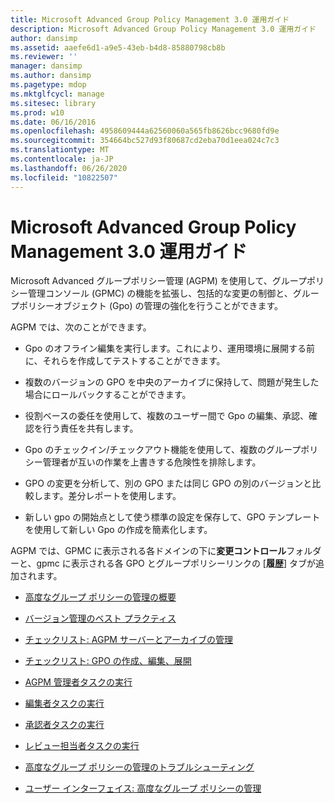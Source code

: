 ```yaml
---
title: Microsoft Advanced Group Policy Management 3.0 運用ガイド
description: Microsoft Advanced Group Policy Management 3.0 運用ガイド
author: dansimp
ms.assetid: aaefe6d1-a9e5-43eb-b4d8-85880798cb8b
ms.reviewer: ''
manager: dansimp
ms.author: dansimp
ms.pagetype: mdop
ms.mktglfcycl: manage
ms.sitesec: library
ms.prod: w10
ms.date: 06/16/2016
ms.openlocfilehash: 4958609444a62560060a565fb8626bcc9680fd9e
ms.sourcegitcommit: 354664bc527d93f80687cd2eba70d1eea024c7c3
ms.translationtype: MT
ms.contentlocale: ja-JP
ms.lasthandoff: 06/26/2020
ms.locfileid: "10822507"
---
```

# Microsoft Advanced Group Policy Management 3.0 運用ガイド


Microsoft Advanced グループポリシー管理 (AGPM) を使用して、グループポリシー管理コンソール (GPMC) の機能を拡張し、包括的な変更の制御と、グループポリシーオブジェクト (Gpo) の管理の強化を行うことができます。

AGPM では、次のことができます。

-   Gpo のオフライン編集を実行します。これにより、運用環境に展開する前に、それらを作成してテストすることができます。

-   複数のバージョンの GPO を中央のアーカイブに保持して、問題が発生した場合にロールバックすることができます。

-   役割ベースの委任を使用して、複数のユーザー間で Gpo の編集、承認、確認を行う責任を共有します。

-   Gpo のチェックイン/チェックアウト機能を使用して、複数のグループポリシー管理者が互いの作業を上書きする危険性を排除します。

-   GPO の変更を分析して、別の GPO または同じ GPO の別のバージョンと比較します。差分レポートを使用します。

-   新しい gpo の開始点として使う標準の設定を保存して、GPO テンプレートを使用して新しい Gpo の作成を簡素化します。

AGPM では、GPMC に表示される各ドメインの下に**変更コントロール**フォルダーと、gpmc に表示される各 GPO とグループポリシーリンクの [**履歴**] タブが追加されます。

-   [高度なグループ ポリシーの管理の概要](overview-of-advanced-group-policy-management-agpm30ops.md)

-   [バージョン管理のベスト プラクティス](best-practices-for-version-control.md)

-   [チェックリスト: AGPM サーバーとアーカイブの管理](checklist-administer-the-agpm-server-and-archive.md)

-   [チェックリスト: GPO の作成、編集、展開](checklist-create-edit-and-deploy-a-gpo-agpm30ops.md)

-   [AGPM 管理者タスクの実行](performing-agpm-administrator-tasks-agpm30ops.md)

-   [編集者タスクの実行](performing-editor-tasks-agpm30ops.md)

-   [承認者タスクの実行](performing-approver-tasks-agpm30ops.md)

-   [レビュー担当者タスクの実行](performing-reviewer-tasks-agpm30ops.md)

-   [高度なグループ ポリシーの管理のトラブルシューティング](troubleshooting-advanced-group-policy-management-agpm30ops.md)

-   [ユーザー インターフェイス: 高度なグループ ポリシーの管理](user-interface-advanced-group-policy-management-agpm30ops.md)

 

 





